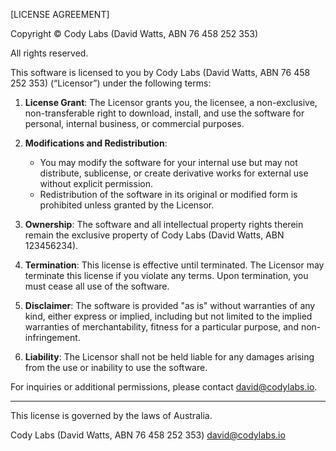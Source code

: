 [LICENSE AGREEMENT]

Copyright © Cody Labs (David Watts, ABN 76 458 252 353)

All rights reserved.

This software is licensed to you by Cody Labs (David Watts, ABN 76 458 252 353) (“Licensor”) under the following terms:

1. **License Grant**: The Licensor grants you, the licensee, a non-exclusive, non-transferable right to download, install, and use the software for personal, internal business, or commercial purposes.

2. **Modifications and Redistribution**:

   - You may modify the software for your internal use but may not distribute, sublicense, or create derivative works for external use without explicit permission.
   - Redistribution of the software in its original or modified form is prohibited unless granted by the Licensor.

3. **Ownership**: The software and all intellectual property rights therein remain the exclusive property of Cody Labs (David Watts, ABN 123456234).

4. **Termination**: This license is effective until terminated. The Licensor may terminate this license if you violate any terms. Upon termination, you must cease all use of the software.

5. **Disclaimer**: The software is provided "as is" without warranties of any kind, either express or implied, including but not limited to the implied warranties of merchantability, fitness for a particular purpose, and non-infringement.

6. **Liability**: The Licensor shall not be held liable for any damages arising from the use or inability to use the software.

For inquiries or additional permissions, please contact david@codylabs.io.

---

This license is governed by the laws of Australia.

Cody Labs (David Watts, ABN 76 458 252 353)
david@codylabs.io
